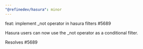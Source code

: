 ```yaml
---
"@refinedev/hasura": minor
---
```


feat: implement \_not operator in hasura filters #5689

Hasura users can now use the \_not operator as a conditional filter.

Resolves #5689
